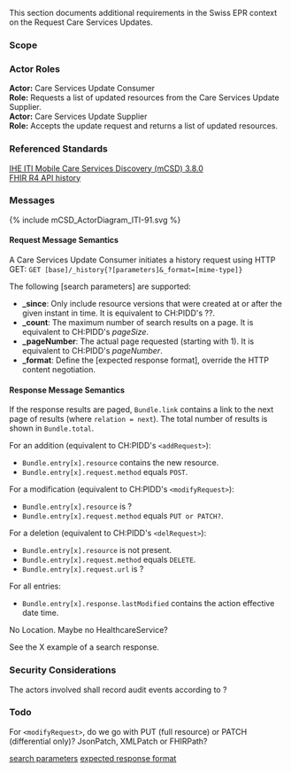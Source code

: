 This section documents additional requirements in the Swiss EPR context on the Request Care Services Updates.

### Scope

### Actor Roles

**Actor:** Care Services Update Consumer<br>
**Role:** Requests a list of updated resources from the Care Services Update Supplier.<br>
**Actor:** Care Services Update Supplier<br>
**Role:** Accepts the update request and returns a list of updated resources.

### Referenced Standards

[IHE ITI Mobile Care Services Discovery (mCSD) 3.8.0](https://profiles.ihe.net/ITI/mCSD/3.8.0/)<br>
[FHIR R4 API history](http://hl7.org/fhir/R4/http.html#history)

### Messages

<div>{% include mCSD_ActorDiagram_ITI-91.svg %}</div>

#### Request Message Semantics

A Care Services Update Consumer initiates a history request using HTTP GET: 
`GET [base]/_history{?[parameters]&_format=[mime-type]}`

The following [search parameters] are supported:

- **_since**: Only include resource versions that were created at or after the given instant in time. It is 
  equivalent to CH:PIDD's ??.
- **_count**: The maximum number of search results on a page. It is equivalent to CH:PIDD's _pageSize_.
- **_pageNumber**: The actual page requested (starting with 1). It is equivalent to CH:PIDD's _pageNumber_.
- **_format**: Define the [expected response format], override the HTTP content negotiation.

#### Response Message Semantics

If the response results are paged, `Bundle.link` contains a link to the next page of results (where `relation = next`).
The total number of results is shown in `Bundle.total`.

For an addition (equivalent to CH:PIDD's `<addRequest>`):

- `Bundle.entry[x].resource` contains the new resource.
- `Bundle.entry[x].request.method` equals `POST`.

For a modification (equivalent to CH:PIDD's `<modifyRequest>`):

- `Bundle.entry[x].resource` is ?
- `Bundle.entry[x].request.method` equals `PUT or PATCH?`.

For a deletion (equivalent to CH:PIDD's `<delRequest>`):

- `Bundle.entry[x].resource` is not present.
- `Bundle.entry[x].request.method` equals `DELETE`.
- `Bundle.entry[x].request.url` is ?

For all entries:

- `Bundle.entry[x].response.lastModified` contains the action effective date time.

No Location. Maybe no HealthcareService?

See the X example of a search response.

### Security Considerations

The actors involved shall record audit events according to ?

### Todo

For `<modifyRequest>`, do we go with PUT (full resource) or PATCH (differential only)? JsonPatch, XMLPatch or FHIRPath?

[search parameters](http://hl7.org/fhir/search.html#ptypes)
[expected response format](https://profiles.ihe.net/ITI/TF/Volume2/ch-Z.html#z.6-populating-the-expected-response-format)
